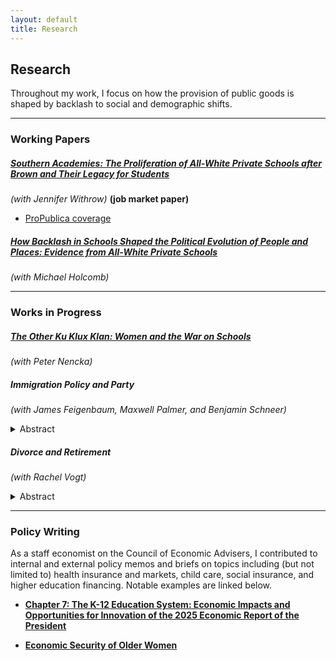 ```yaml
---
layout: default
title: Research
---
```


## Research

Throughout my work, I focus on how the provision of public goods is shaped by backlash to social and demographic shifts. 

---

### Working Papers

##### [Southern Academies: The Proliferation of All-White Private Schools after *Brown* and Their Legacy for Students](https://www.dropbox.com/scl/fi/fyugfn6en6y324vbhb6gr/dgw_jm_draft.pdf?rlkey=1i2p0dycy9ch9qfj13p0aw1lb&dl=0)
*(with Jennifer Withrow)* **(job market paper)**
- [ProPublica coverage](https://www.propublica.org/article/alabama-researchers-segregation-academies-school-vouchers)

##### [How Backlash in Schools Shaped the Political Evolution of People and Places: Evidence from All-White Private Schools](assets/files/williamson_segac_attitudes.pdf)
*(with Michael Holcomb)* 

---

### Works in Progress

##### [The Other Ku Klux Klan: Women and the War on Schools](assets/files/WKKK.pdf)
*(with Peter Nencka)*  

##### Immigration Policy and Party  
*(with James Feigenbaum, Maxwell Palmer, and Benjamin Schneer)* 
<details>
  <summary>Abstract</summary>
  <p>
  We use a regression discontinuity design that compares narrowly-elected Democrats and Republicans across congressional districts from the 51st to 116th Congress to identify the causal effect of party on congressional action on immigration. We measure immigration positions through two channels: roll call votes on legislation that concerns immigration and the sentiment tone of immigration-related floor speeches from Card et al. 2022. Our results reveal substantial and growing partisan polarization on immigration policy. Democrats are 12.5 to 15 percentage points more likely than Republicans to vote in favor of pro-immigration legislation, with this gap widening significantly over time.
  </p>
</details> 

##### Divorce and Retirement 
*(with Rachel Vogt)*
<details>
  <summary>Abstract</summary>
  <p>
  Existing policy encourages married couples to engage in joint-decision making when allocating time among income-earning, household, and leisure activities. Often, it is more eﬃcient for one partner to specialize in household tasks, while the other specializes in earning. Disproportionately, women in heterosexual couples fall into the former camp, taking on the role of secondary earners and engaging in part-time work more often than their male counterparts. 
  This secondary earner status disadvantages divorced women. A feature of the Social Security system tries to insure against this: the spousal benefit. How effective is this policy? We use a regression discontinuity design that exploits the discontinuous feature of the spousal benefit: eligibility is contingent on the marriage lasting must be at least 10 years. Previous research, confirmed by our own preliminary analyses, shows no evidence of manipulation behavior around the cutoff. We thus can compare women around the cutoff to measure the impact of the spousal benefit on financial and mental well-being.
  </p>
</details>

---

### Policy Writing

As a staff economist on the Council of Economic Advisers, I contributed to internal and external policy memos and briefs on topics including (but not limited to) health insurance and markets, child care, social insurance, and higher education financing. Notable examples are linked below.

- [**Chapter 7: The K-12 Education System: Economic Impacts and Opportunities for Innovation of the 2025 Economic Report of the President**](https://bidenwhitehouse.archives.gov/wp-content/uploads/2025/01/ERP-2025.pdf)

- [**Economic Security of Older Women**](https://bidenwhitehouse.archives.gov/cea/written-materials/2024/09/20/economic-security-of-older-women/)
